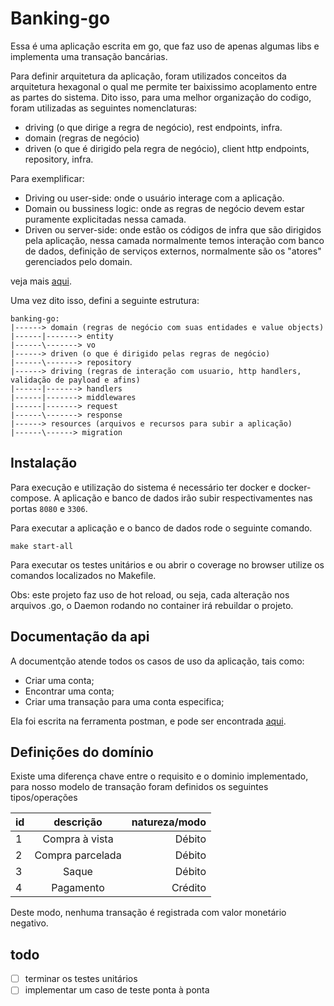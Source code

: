 # Banking-go

Essa é uma aplicação escrita em go, que faz uso de apenas algumas libs e implementa uma transação bancárias.

Para definir arquitetura da aplicação, foram utilizados conceitos da arquitetura hexagonal o qual me permite ter baixissimo acoplamento entre as partes do sistema.
Dito isso, para uma melhor organização do codigo, foram utilizadas as seguintes nomenclaturas: 
   - driving (o que dirige a regra de negócio), rest endpoints, infra.
   - domain (regras de negócio)
   - driven (o que é dirigido pela regra de negócio), client http endpoints, repository, infra.

Para exemplificar:
 - Driving ou user-side: onde o usuário interage com a aplicação. 
 - Domain ou bussiness logic: onde as regras de negócio devem estar puramente explicitadas nessa camada.
 - Driven ou server-side: onde estão os códigos de infra que são dirigidos pela aplicação, nessa camada normalmente temos interação com banco de dados, definição de serviços externos, normalmente são os "atores" gerenciados pelo domain.
 
 veja mais [aqui](https://blog.octo.com/en/hexagonal-architecture-three-principles-and-an-implementation-example/).
 
Uma vez dito isso, defini a seguinte estrutura:

```shell
banking-go:
|------> domain (regras de negócio com suas entidades e value objects)
|------|-------> entity 
|------\-------> vo
|------> driven (o que é dirigido pelas regras de negócio)
|------\-------> repository 
|------> driving (regras de interação com usuario, http handlers, validação de payload e afins)
|------|-------> handlers
|------|-------> middlewares
|------|-------> request
|------\-------> response
|------> resources (arquivos e recursos para subir a aplicação)
|------\------> migration
```

## Instalação

Para execução e utilização do sistema é necessário ter docker e docker-compose.
A aplicação e banco de dados irão subir respectivamentes nas portas `8080` e `3306`.

Para executar a aplicação e o banco de dados rode o seguinte comando.

```shell script
make start-all
```

Para  executar os testes unitários e ou abrir o coverage no browser utilize os comandos localizados no Makefile.

Obs: este projeto faz uso de hot reload, ou seja, cada alteração nos arquivos .go, o Daemon rodando no container irá rebuildar o projeto.

## Documentação da api

A documentção atende todos os casos de uso da aplicação, tais como:
 - Criar uma conta;
 - Encontrar uma conta;
 - Criar uma transação para uma conta especifica;
 
Ela foi escrita na ferramenta postman, e pode ser encontrada [aqui](https://documenter.getpostman.com/view/359751/TVRj793K#b7524462-3340-4932-89c1-ef9c4b6d486e).

## Definições do domínio

Existe uma diferença chave entre o requisito e o dominio implementado, para nosso modelo de transação foram definidos os seguintes tipos/operações

| id | descrição       | natureza/modo  |
| ---|:---------------:| -------:|
| 1  | Compra à vista  | Débito  |
| 2  | Compra parcelada| Débito |
| 3  | Saque           | Débito |
| 4  | Pagamento       | Crédito |

Deste modo, nenhuma transação é registrada com valor monetário negativo.  

## todo

- [ ] terminar os testes unitários 
- [ ] implementar um caso de teste ponta à ponta
